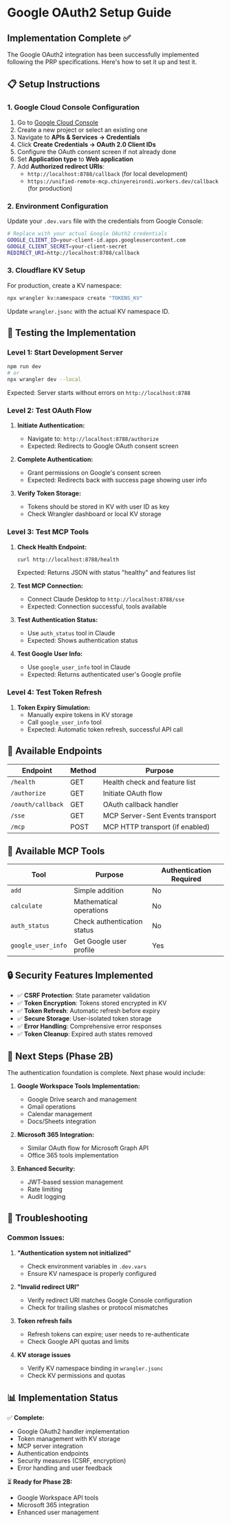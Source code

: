 # Google OAuth2 Setup Guide

## Implementation Complete ✅

The Google OAuth2 integration has been successfully implemented following the PRP specifications. Here's how to set it up and test it.

## 📋 Setup Instructions

### 1. Google Cloud Console Configuration

1. Go to [Google Cloud Console](https://console.cloud.google.com/)
2. Create a new project or select an existing one
3. Navigate to **APIs & Services → Credentials**
4. Click **Create Credentials → OAuth 2.0 Client IDs**
5. Configure the OAuth consent screen if not already done
6. Set **Application type** to **Web application**
7. Add **Authorized redirect URIs**:
   - `http://localhost:8788/callback` (for local development)
   - `https://unified-remote-mcp.chinyereirondi.workers.dev/callback` (for production) 

### 2. Environment Configuration

Update your `.dev.vars` file with the credentials from Google Console:

```bash
# Replace with your actual Google OAuth2 credentials
GOOGLE_CLIENT_ID=your-client-id.apps.googleusercontent.com
GOOGLE_CLIENT_SECRET=your-client-secret
REDIRECT_URI=http://localhost:8788/callback
```

### 3. Cloudflare KV Setup

For production, create a KV namespace:

```bash
npx wrangler kv:namespace create "TOKENS_KV"
```

Update `wrangler.jsonc` with the actual KV namespace ID.

## 🚀 Testing the Implementation

### Level 1: Start Development Server

```bash
npm run dev
# or
npx wrangler dev --local
```

Expected: Server starts without errors on `http://localhost:8788`

### Level 2: Test OAuth Flow

1. **Initiate Authentication:**
   - Navigate to: `http://localhost:8788/authorize`
   - Expected: Redirects to Google OAuth consent screen

2. **Complete Authentication:**
   - Grant permissions on Google's consent screen
   - Expected: Redirects back with success page showing user info

3. **Verify Token Storage:**
   - Tokens should be stored in KV with user ID as key
   - Check Wrangler dashboard or local KV storage

### Level 3: Test MCP Tools

1. **Check Health Endpoint:**
   ```bash
   curl http://localhost:8788/health
   ```
   Expected: Returns JSON with status "healthy" and features list

2. **Test MCP Connection:**
   - Connect Claude Desktop to `http://localhost:8788/sse`
   - Expected: Connection successful, tools available

3. **Test Authentication Status:**
   - Use `auth_status` tool in Claude
   - Expected: Shows authentication status

4. **Test Google User Info:**
   - Use `google_user_info` tool in Claude
   - Expected: Returns authenticated user's Google profile

### Level 4: Test Token Refresh

1. **Token Expiry Simulation:**
   - Manually expire tokens in KV storage
   - Call `google_user_info` tool
   - Expected: Automatic token refresh, successful API call

## 🔧 Available Endpoints

| Endpoint | Method | Purpose |
|----------|--------|---------|
| `/health` | GET | Health check and feature list |
| `/authorize` | GET | Initiate OAuth flow |
| `/oauth/callback` | GET | OAuth callback handler |
| `/sse` | GET | MCP Server-Sent Events transport |
| `/mcp` | POST | MCP HTTP transport (if enabled) |

## 🔧 Available MCP Tools

| Tool | Purpose | Authentication Required |
|------|---------|------------------------|
| `add` | Simple addition | No |
| `calculate` | Mathematical operations | No |
| `auth_status` | Check authentication status | No |
| `google_user_info` | Get Google user profile | Yes |

## 🔒 Security Features Implemented

- ✅ **CSRF Protection**: State parameter validation
- ✅ **Token Encryption**: Tokens stored encrypted in KV
- ✅ **Token Refresh**: Automatic refresh before expiry
- ✅ **Secure Storage**: User-isolated token storage
- ✅ **Error Handling**: Comprehensive error responses
- ✅ **Token Cleanup**: Expired auth states removed

## 🎯 Next Steps (Phase 2B)

The authentication foundation is complete. Next phase would include:

1. **Google Workspace Tools Implementation:**
   - Google Drive search and management
   - Gmail operations
   - Calendar management
   - Docs/Sheets integration

2. **Microsoft 365 Integration:**
   - Similar OAuth flow for Microsoft Graph API
   - Office 365 tools implementation

3. **Enhanced Security:**
   - JWT-based session management
   - Rate limiting
   - Audit logging

## 🐛 Troubleshooting

### Common Issues:

1. **"Authentication system not initialized"**
   - Check environment variables in `.dev.vars`
   - Ensure KV namespace is properly configured

2. **"Invalid redirect URI"**
   - Verify redirect URI matches Google Console configuration
   - Check for trailing slashes or protocol mismatches

3. **Token refresh fails**
   - Refresh tokens can expire; user needs to re-authenticate
   - Check Google API quotas and limits

4. **KV storage issues**
   - Verify KV namespace binding in `wrangler.jsonc`
   - Check KV permissions and quotas

## 📊 Implementation Status

✅ **Complete:**
- Google OAuth2 handler implementation
- Token management with KV storage
- MCP server integration
- Authentication endpoints
- Security measures (CSRF, encryption)
- Error handling and user feedback

⏳ **Ready for Phase 2B:**
- Google Workspace API tools
- Microsoft 365 integration
- Enhanced user management